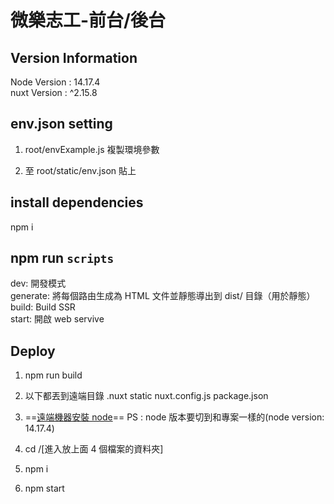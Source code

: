 # 微樂志工-前台/後台

## Version Information

Node Version : 14.17.4 <br />
nuxt Version : ^2.15.8 <br />

## env.json setting

1. root/envExample.js 複製環境參數

2. 至 root/static/env.json 貼上

## install dependencies

npm i

## npm run `scripts`

dev: 開發模式<br />
generate: 將每個路由生成為 HTML 文件並靜態導出到 dist/ 目錄（用於靜態）<br />
build: Build SSR <br />
start: 開啟 web servive<br />

## Deploy

1. npm run build

2. 以下都丟到遠端目錄
   .nuxt
   static
   nuxt.config.js
   package.json

3. ==[遠端機器安裝 node](https://titangene.github.io/article/nvm.html)==
   PS : node 版本要切到和專案一樣的(node version: 14.17.4)

4. cd /[進入放上面 4 個檔案的資料夾]

5. npm i

6. npm start
